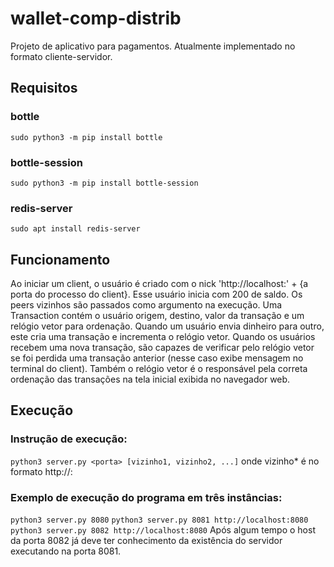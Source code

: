# wallet-comp-distrib
Projeto de aplicativo para pagamentos.
Atualmente implementado no formato cliente-servidor.

## Requisitos
### bottle
```sudo python3 -m pip install bottle```
### bottle-session
```sudo python3 -m pip install bottle-session```
### redis-server
```sudo apt install redis-server```
## Funcionamento
Ao iniciar um client, o usuário é criado com o nick 'http://localhost:' + {a porta do processo do client}.
Esse usuário inicia com 200 de saldo.
Os peers vizinhos são passados como argumento na execução.
Uma Transaction contém o usuário origem, destino, valor da transação e um relógio vetor para ordenação.
Quando um usuário envia dinheiro para outro, este cria uma transação e incrementa o relógio vetor.
Quando os usuários recebem uma nova transação, são capazes de verificar pelo relógio vetor se foi perdida uma transação anterior (nesse caso exibe mensagem no terminal do client). Também o relógio vetor é o responsável pela correta ordenação das transações na tela inicial exibida no navegador web.

## Execução
### Instrução de execução:
```python3 server.py <porta> [vizinho1, vizinho2, ...]```
onde vizinho* é no formato http://<host>:<porta>
  
### Exemplo de execução do programa em três instâncias:
```python3 server.py 8080```
```python3 server.py 8081 http://localhost:8080```
```python3 server.py 8082 http://localhost:8080```
Após algum tempo o host da porta 8082 já deve ter conhecimento da existência do servidor executando na porta 8081.
